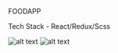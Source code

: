 
FOODAPP 

Tech Stack - React/Redux/Scss


![alt text](https://media.discordapp.net/attachments/630797359252504643/852942294738010122/unknown.png?width=960&height=487)
![alt text](https://media.discordapp.net/attachments/630797359252504643/852942339345350686/unknown.png)
